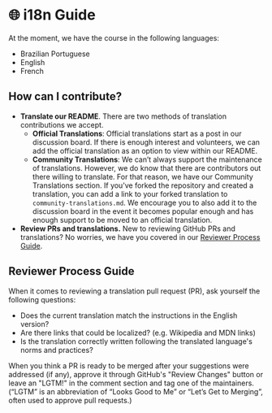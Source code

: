 # 🌐 i18n Guide

At the moment, we have the course in the following languages:  

* Brazilian Portuguese
* English
* French

## How can I contribute?

* **Translate our README**. There are two methods of translation contributions we accept.
  * **Official Translations**: Official translations start as a post in our discussion board. If there is enough interest and volunteers, we can add the official translation as an option to view within our README.
  * **Community Translations**: We can’t always support the maintenance of translations. However, we do know that there are contributors out there willing to translate. For that reason, we have our Community Translations section. If you’ve forked the repository and created a translation, you can add a link to your forked translation to `community-translations.md`. We encourage you to also add it to the discussion board in the event it becomes popular enough and has enough support to be moved to an official translation.
* **Review PRs and translations.** New to reviewing GitHub PRs and translations? No worries, we have you covered in our [Reviewer Process Guide](#reviewer-process-guide).

## Reviewer Process Guide

When it comes to reviewing a translation pull request (PR), ask yourself the following questions:

* Does the current translation match the instructions in the English version?
* Are there links that could be localized? (e.g. Wikipedia and MDN links)
* Is the translation correctly written following the translated language's norms and practices?

When you think a PR is ready to be merged after your suggestions were addressed (if any), approve it through GitHub's "Review Changes" button or leave an "LGTM!" in the comment section and tag one of the maintainers. (“LGTM” is an abbreviation of “Looks Good to Me” or “Let’s Get to Merging”, often used to approve pull requests.)  